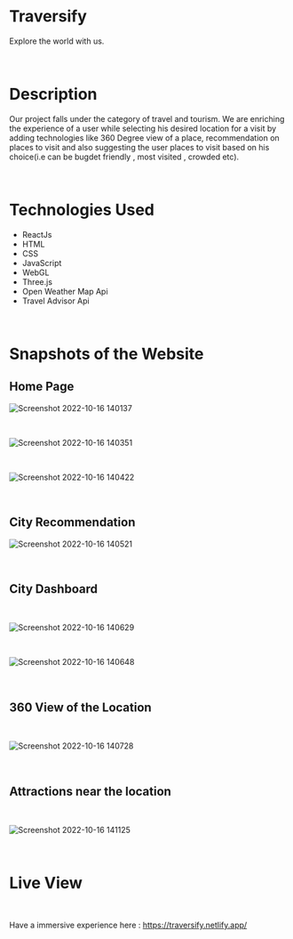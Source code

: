 
# Traversify
Explore the world with us.

</br>

# Description
Our project falls under the category of travel and tourism.  We are enriching the experience of a user while selecting his desired location for a visit by adding technologies like 360 Degree view of a place, recommendation on places to visit and also suggesting the user places to visit  based on his choice(i.e can be bugdet friendly , most visited , crowded etc).

</br>

# Technologies Used
* ReactJs
* HTML
* CSS
* JavaScript
* WebGL
* Three.js
* Open Weather Map Api
* Travel Advisor Api

</br>

# Snapshots of the Website

## Home Page

![Screenshot 2022-10-16 140137](https://user-images.githubusercontent.com/75782910/196026842-f0f35342-0620-4491-838c-cec3b7109a16.png)

</br>

![Screenshot 2022-10-16 140351](https://user-images.githubusercontent.com/75782910/196026847-5f5a490a-1202-476b-b8a1-3829d41a8bf0.png)

</br>

![Screenshot 2022-10-16 140422](https://user-images.githubusercontent.com/75782910/196026848-cdef2bed-1f73-4b47-bd01-5193d62b11f4.png)

</br>

## City Recommendation

![Screenshot 2022-10-16 140521](https://user-images.githubusercontent.com/75782910/196026851-2da97065-086c-4491-8df1-4bd8836364a9.png)

</br>

## City Dashboard

</br>

![Screenshot 2022-10-16 140629](https://user-images.githubusercontent.com/75782910/196026853-52887910-ce68-45a7-b2e9-48b4725581d9.png)

</br>

![Screenshot 2022-10-16 140648](https://user-images.githubusercontent.com/75782910/196026854-3dc9aa2a-2097-42d4-bc74-9efd29ed6ab3.png)

</br>

## 360 View of the Location

</br>

![Screenshot 2022-10-16 140728](https://user-images.githubusercontent.com/75782910/196026855-0f5c994d-da8b-4784-9de1-ad452bb13c4d.png)

</br>

## Attractions near the location

</br>

![Screenshot 2022-10-16 141125](https://user-images.githubusercontent.com/75782910/196026857-e4fc35e7-c2c7-4ce1-ad6a-c74d9dd49d8c.png)

</br>

# Live View

</br>

Have a immersive experience here : https://traversify.netlify.app/
